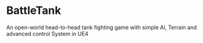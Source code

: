 # BattleTank
An open-world head-to-head tank fighting game with simple AI, Terrain and advanced control System in UE4
